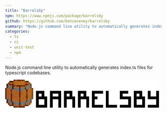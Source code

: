 ```yaml
---
title: "Barrelsby"
npm: https://www.npmjs.com/package/barrelsby
github: https://github.com/bencoveney/barrelsby
summary: "Node.js command line utility to automatically generates index.ts files for typescript codebases."
categories:
  - ts
  - ci
  - unit-test
  - npm
---
```


Node.js command line utility to automatically generates index.ts files for typescript codebases.

![Barrelsby Icon](./barrelsby.png "Barrelsby Icon")
